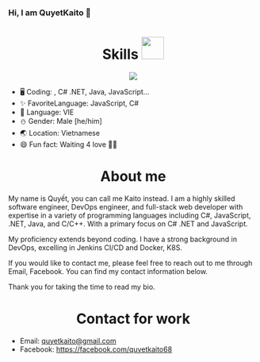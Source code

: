 ### Hi, I am QuyetKaito 👋

<h1 align="center"> Skills <img src="https://cdn.discordapp.com/attachments/990995960945586250/1101026524062298122/3895-blueclouds.gif" height="45px"></h1>

<p align="center">
  <a href="https://github.com/quyetkaito68">
    <img src="https://skillicons.dev/icons?i=js,vuejs,cs,dotnet,java,py,docker,jenkins" />
  </a>
</p>

* 🖥️ Coding: , C# .NET, Java, JavaScript...
* ✨ FavoriteLanguage: JavaScript, C#
* 📝 Language: VIE
* ⛄️ Gender: Male [he/him]
* 🌏 Location: Vietnamese
* 😄 Fun fact: Waiting 4 love 🤦‍♂️

<h1 align="center"> About me</h1>
My name is Quyết, you can call me Kaito instead. I am a highly skilled software engineer, DevOps engineer, and full-stack web developer with expertise in a variety of programming languages including C#, JavaScript, .NET, Java, and C/C++. With a primary focus on C# .NET and JavaScript.

My proficiency extends beyond coding. I have a strong background in DevOps, excelling in Jenkins CI/CD and Docker, K8S.

If you would like to contact me, please feel free to reach out to me through Email, Facebook. You can find my contact information below.

Thank you for taking the time to read my bio.

<h1 align="center"> Contact for work</h1>

* Email: quyetkaito@gmail.com
* Facebook: https://facebook.com/quyetkaito68
<!--
**quyetkaito68/quyetkaito68** is a ✨ _special_ ✨ repository because its `README.md` (this file) appears on your GitHub profile.

Here are some ideas to get you started:

- 🔭 I’m currently working on ...
- 🌱 I’m currently learning ...
- 👯 I’m looking to collaborate on ...
- 🤔 I’m looking for help with ...
- 💬 Ask me about ...
- 📫 How to reach me: ...
- 😄 Pronouns: ...
- ⚡ Fun fact: ...
-->

